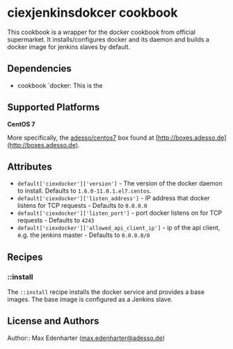 # ciexjenkinsdokcer cookbook

This cookbook is a wrapper for the docker cookbook from official supermarket.
It installs/configures docker and its daemon and builds a docker image for jenkins slaves by default.

## Dependencies

 - cookbook `docker: This is the 

## Supported Platforms

**CentOS 7**

 More specifically, the [adesso/centos7](http://box.adesso.de/centos7.json) box found at [http://boxes.adesso.de](http://boxes.adesso.de).

## Attributes

 - `default['ciexdocker']['version']` - The version of the docker daemon to install. Defaults to `1.6.0-11.0.1.el7.centos`.
 - `default['ciexdocker']['listen_address']` - IP address that docker listens for TCP requests - Defaults to `0.0.0.0`
 - `default['ciexdocker']['listen_port']` -  port docker listens on for TCP requests - Defaults to `4243`
  - `default['ciexdocker']['allowed_api_client_ip']` -  ip of the api client, e.g. the jenkins master - Defaults to `0.0.0.0/0`

## Recipes

### ::install

The `::install` recipe installs the docker service and provides a base images. The base image is configured as a Jenkins slave.

## License and Authors

Author:: Max Edenharter (max.edenharter@adesso.de)
